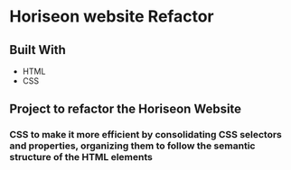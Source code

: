 # Horiseon website Refactor

## Built With
* HTML
* CSS

## Project to refactor the Horiseon Website
### CSS to make it more efficient by consolidating CSS selectors and properties, organizing them to follow the semantic structure of the HTML elements 